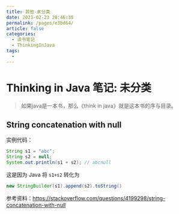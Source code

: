 ```yaml
---
title: 其他-未分类
date: 2021-02-23 20:46:35
permalink: /pages/e3bd64/
article: false
categories: 
  - 读书笔记
  - ThinkingInJava
tags: 
  - 
---
```


# Thinking in Java 笔记: 未分类

>   如果java是一本书，那么《think in java》就是这本书的序与目录。



## String concatenation with null

实例代码：

```java
String s1 = "abc";
String s2 = null;
System.out.println(s1 + s2); // abcnull
```

这是因为 Java 将 `s1+s2` 转化为

```java
new StringBuilder(s1).append(s2).toString()
```



参考资料：https://stackoverflow.com/questions/4199298/string-concatenation-with-null